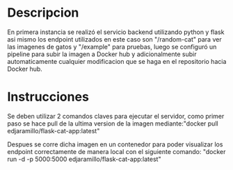 # Descripcion

En primera instancia se realizó el servicio backend utilizando python y flask asi mismo los endpoint utilizados en este caso son "/random-cat" para ver las imagenes de gatos y "/example" para pruebas, luego se configuró un pipeline para subir la imagen a Docker hub y adicionalmente subir automaticamente cualquier modificacion que se haga en el repositorio hacia Docker hub.

# Instrucciones

Se deben utilizar 2 comandos claves para ejecutar el servidor, como primer paso se hace pull de la ultima version de la imagen mediante:"docker pull edjaramillo/flask-cat-app:latest"

 Despues se corre dicha imagen en un contenedor para poder visualizar los endpoint correctamente de manera local con el siguiente comando: "docker run -d -p 5000:5000 edjaramillo/flask-cat-app:latest"
